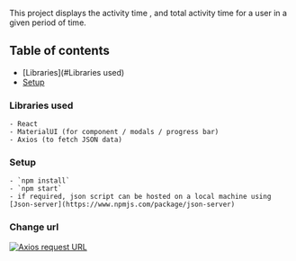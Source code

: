 This project displays the activity time , and total activity time for a user in a given period of time.
 
## Table of contents
- [Libraries](#Libraries used)
- [Setup](#setup)


### Libraries used
    - React
    - MaterialUI (for component / modals / progress bar)
    - Axios (to fetch JSON data)


### Setup
    - `npm install`
    - `npm start`
    - if required, json script can be hosted on a local machine using [Json-server](https://www.npmjs.com/package/json-server)

### Change url 
 [![Axios request URL](https://ibb.co/j4JBjjN)]()
